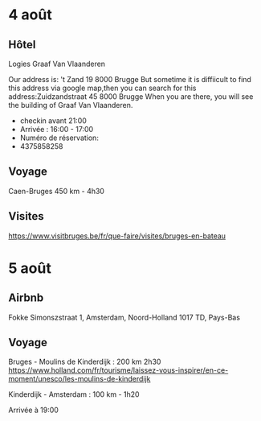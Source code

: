 # 4 août
## Hôtel
Logies Graaf Van Vlaanderen

Our address is: 't Zand 19 8000 Brugge
But sometime it is diffiicult to find this address via google map,then you can search for this address:Zuidzandstraat 45 8000 Brugge
When you are there, you will see the building of Graaf Van Vlaanderen.

* checkin avant 21:00
* Arrivée : 16:00 - 17:00
* Numéro de réservation:
* 4375858258

## Voyage

Caen-Bruges 450 km - 4h30

## Visites

<https://www.visitbruges.be/fr/que-faire/visites/bruges-en-bateau>

# 5 août

## Airbnb

Fokke Simonszstraat 1, Amsterdam, Noord-Holland 1017 TD, Pays-Bas


## Voyage
Bruges - Moulins de Kinderdijk : 200 km 2h30
https://www.holland.com/fr/tourisme/laissez-vous-inspirer/en-ce-moment/unesco/les-moulins-de-kinderdijk

Kinderdijk - Amsterdam : 100 km - 1h20

Arrivée à 19:00
